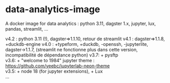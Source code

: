 # data-analytics-image
A docker image for data analytics : python 3.11, dagster 1.x, jupyter, lux, pandas, streamlit, ...

v4.2 : python 3.11 (!), dagster=>1.1.10, retour de streamlit
v4.1 : dagster=>1.1.8, +duckdb-engine
v4.0 : +typeform, +duckdb, -openssh, -jupyterlite, dagster->1.1.7, (streamlit ne fonctionne plus dans cette version, incompatibilité de dépendance python)
v3.7: + pysftp  
v3.6: + "welcome to 1984" jupyter theme : https://github.com/yeebc/jupyterlab-neon-theme  
v3.5: + node 18 (for jupyter extensions), + Lux  
...  
